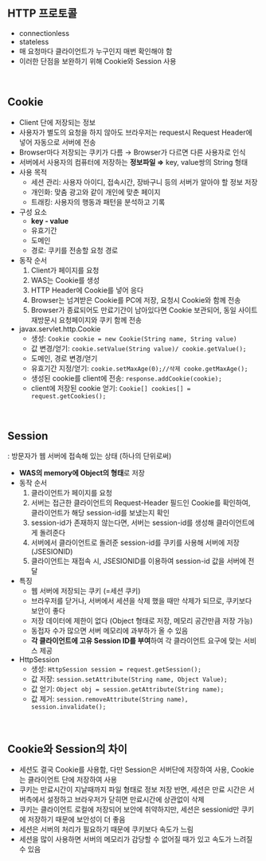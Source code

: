 ## HTTP 프로토콜

- connectionless
- stateless
- 매 요청마다 클라이언트가 누구인지 매번 확인해야 함
- 이러한 단점을 보완하기 위해 Cookie와 Session 사용

<br>

## Cookie

- Client 단에 저장되는 정보
- 사용자가 별도의 요청을 하지 않아도 브라우저는 request시 Request Header에 넣어 자동으로 서버에 전송
- Browser마다 저장되는 쿠키가 다름 → Browser가 다르면 다른 사용자로 인식
- 서버에서 사용자의 컴퓨터에 저장하는 **정보파일 ⇒** key, value쌍의 String 형태
- 사용 목적
    - 세션 관리: 사용자 아이디, 접속시간, 장바구니 등의 서버가 알아야 할 정보 저장
    - 개인화: 맞춤 광고와 같이 개인에 맞춘 페이지
    - 트래킹: 사용자의 행동과 패턴을 분석하고 기록
- 구성 요소
    - **key - value**
    - 유효기간
    - 도메인
    - 경로: 쿠키를 전송할 요청 경로
- 동작 순서
    1. Client가 페이지를 요청
    2. WAS는 Cookie를 생성
    3. HTTP Header에 Cookie를 넣어 응다
    4. Browser는 넘겨받은 Cookie를 PC에 저장, 요청시 Cookie와 함께 전송
    5. Browser가 종료되어도 만료기간이 남아있다면 Cookie 보관되어, 동일 사이트 재방문시 요청페이지와 쿠키 함께 전송
- javax.servlet.http.Cookie
    - 생성: `Cookie cookie = new Cookie(String name, String value)`
    - 값 변경/얻기: `cookie.setValue(String value)/ cookie.getValue();`
    - 도메인, 경로 변경/얻기
    - 유효기간 지정/얻기: `cookie.setMaxAge(0);//삭제 cooke.getMaxAge();`
    - 생성된 cookie를 client에 전송: `response.addCookie(cookie);`
    - client에 저장된 cookie 얻기: `Cookie[] cookies[] = request.getCookies();`
    
<br>

## Session

: 방문자가 웹 서버에 접속해 있는 상태 (하나의 단위로써)

- **WAS의 memory에 Object의 형태**로 저장
- 동작 순서
    1. 클라이언트가 페이지를 요청
    2. 서버는 접근한 클라이언트의 Request-Header 필드인 Cookie를 확인하여, 클라이언트가 해당 session-id를 보냈는지 확인
    3. session-id가 존재하지 않는다면, 서버는 session-id를 생성해 클라이언트에게 돌려준다
    4. 서버에서 클라이언트로 돌려준 session-id를 쿠키를 사용해 서버에 저장 (JSESIONID)
    5. 클라이언트는 재접속 시, JSESIONID를 이용하여 session-id 값을 서버에 전달
- 특징
    - 웹 서버에 저장되는 쿠키 (=세션 쿠키)
    - 브라우저를 닫거나, 서버에서 세션을 삭제 했을 때만 삭제가 되므로, 쿠키보다 보안이 좋다
    - 저장 데이터에 제한이 없다 (Object 형태로 저장, 메모리 공간만큼 저장 가능)
    - 동접자 수가 많으면 서버 메모리에 과부하가 올 수 있음
    - **각 클라이언트에 고유 Session ID를 부여**하여 각 클라이언트 요구에 맞는 서비스 제공
- HttpSession
    - 생성: `HttpSession session = request.getSession();`
    - 값 저장: `session.setAttribute(String name, Object Value);`
    - 값 얻기: `Object obj = session.getAttribute(String name);`
    - 값 제거: `session.removeAttribute(String name), session.invalidate();`
    
<br>

## Cookie와 Session의 차이

- 세션도 결국 Cookie를 사용함, 다만 Session은 서버단에 저장하여 사용, Cookie는 클라이언트 단에 저장하여 사용
- 쿠키는 만료시간이 지날때까지 파일 형태로 정보 저장 반면, 세션은 만료 시간은 서버측에서 설정하고 브라우저가 닫히면 만료시간에 상관없이 삭제
- 쿠키는 클라이언트 로컬에 저장되어 보안에 취약하지만, 세션은 sessionid만 쿠키에 저장하기 때문에 보안성이 더 좋음
- 세션은 서버의 처리가 필요하기 때문에 쿠키보다 속도가 느림
- 세션을 많이 사용하면 서버의 메모리가 감당할 수 없어질 때가 있고 속도가 느려질 수 있음
